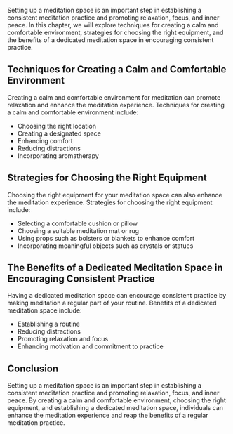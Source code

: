 
Setting up a meditation space is an important step in establishing a consistent meditation practice and promoting relaxation, focus, and inner peace. In this chapter, we will explore techniques for creating a calm and comfortable environment, strategies for choosing the right equipment, and the benefits of a dedicated meditation space in encouraging consistent practice.

Techniques for Creating a Calm and Comfortable Environment
----------------------------------------------------------

Creating a calm and comfortable environment for meditation can promote relaxation and enhance the meditation experience. Techniques for creating a calm and comfortable environment include:

* Choosing the right location
* Creating a designated space
* Enhancing comfort
* Reducing distractions
* Incorporating aromatherapy

Strategies for Choosing the Right Equipment
-------------------------------------------

Choosing the right equipment for your meditation space can also enhance the meditation experience. Strategies for choosing the right equipment include:

* Selecting a comfortable cushion or pillow
* Choosing a suitable meditation mat or rug
* Using props such as bolsters or blankets to enhance comfort
* Incorporating meaningful objects such as crystals or statues

The Benefits of a Dedicated Meditation Space in Encouraging Consistent Practice
-------------------------------------------------------------------------------

Having a dedicated meditation space can encourage consistent practice by making meditation a regular part of your routine. Benefits of a dedicated meditation space include:

* Establishing a routine
* Reducing distractions
* Promoting relaxation and focus
* Enhancing motivation and commitment to practice

Conclusion
----------

Setting up a meditation space is an important step in establishing a consistent meditation practice and promoting relaxation, focus, and inner peace. By creating a calm and comfortable environment, choosing the right equipment, and establishing a dedicated meditation space, individuals can enhance the meditation experience and reap the benefits of a regular meditation practice.
